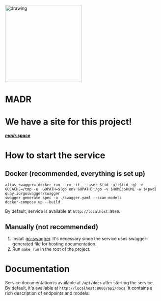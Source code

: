 <img src="https://github.com/ogniloud/MADR/assets/91509036/1903bbd8-50ec-4a19-bf20-bac04052e84e" alt="drawing" width="250"/>
<h1>MADR</h1>

# We have a site for this project! 
**_[madr.space](https://madr.space/)_**

# How to start the service

## Docker (recommended, everything is set up)
```
alias swagger='docker run --rm -it  --user $(id -u):$(id -g) -e GOCACHE=/tmp -e  GOPATH=$(go env GOPATH):/go -v $HOME:$HOME -w $(pwd) quay.io/goswagger/swagger'
swagger generate spec -o ./swagger.yaml --scan-models
docker-compose up --build
```

By default, service is available at `http://localhost:8080`.

## Manually (not recommended)
1) Install [go-swagger](https://goswagger.io/install.html).
   It's necessary since the service uses swagger-generated file for hosting documentation.
2) Run `make run` in the root of the project.

# Documentation
Service documentation is available at `/api/docs` after starting the service.
By default, it's available at `http://localhost:8080/api/docs`. It contains a rich description of endpoints and models.
